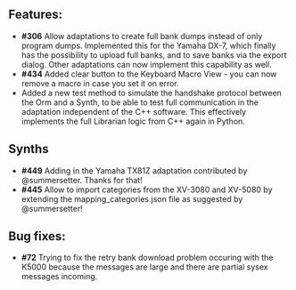 ## Features:

* **\#306** Allow adaptations to create full bank dumps instead of only program dumps. Implemented this for the Yamaha DX-7, which 
finally has the possibility to upload full banks, and to save banks via the export dialog. Other adaptations can now implement this
capability as well. 
* **\#434** Added clear button to the Keyboard Macro View - you can now remove a macro in case you set it on error.
* Added a new test method to simulate the handshake protocol between the Orm and a Synth, to be able to test full communication
in the adaptation independent of the C++ software. This effectively implements the full Librarian logic from C++ again in Python.

## Synths

* **\#449** Adding in the Yamaha TX81Z adaptation contributed by @summersetter. Thanks for that!
* **\#445** Allow to import categories from the XV-3080 and XV-5080 by extending the mapping_categories.json file as suggested by @summersetter!

## Bug fixes:

* **\#72** Trying to fix the retry bank download problem occuring with the K5000 because the messages are large and there are partial sysex messages incoming.
